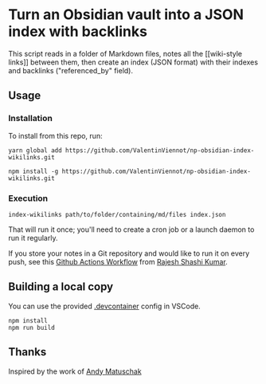 # Turn an Obsidian vault into a JSON index with backlinks

This script reads in a folder of Markdown files, notes all the [[wiki-style links]] between them, then create an index (JSON format) with their indexes and backlinks ("referenced_by" field).

## Usage

### Installation

To install from this repo, run:

```
yarn global add https://github.com/ValentinViennot/np-obsidian-index-wikilinks.git
```

```
npm install -g https://github.com/ValentinViennot/np-obsidian-index-wikilinks.git
```

### Execution

```
index-wikilinks path/to/folder/containing/md/files index.json
```

That will run it once; you'll need to create a cron job or a launch daemon to run it regularly.

If you store your notes in a Git repository and would like to run it on every push, see this [Github Actions Workflow](https://gist.github.com/rajesh-s/749c99ef9e7c884828a1acda698e477b) from [Rajesh Shashi Kumar](https://github.com/rajesh-s).

## Building a local copy

You can use the provided [.devcontainer](./.devcontainer/devcontainer.json) config in VSCode.

```
npm install
npm run build
```

## Thanks

Inspired by the work of [Andy Matuschak](https://github.com/andymatuschak/note-link-janitor)
